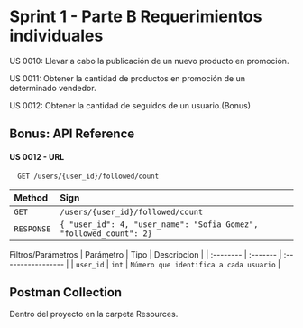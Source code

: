 # Sprint 1 - Parte B Requerimientos individuales

US 0010: Llevar a cabo la publicación de un nuevo producto en promoción.

US 0011: Obtener la cantidad de productos en promoción de un determinado vendedor.

US 0012: Obtener la cantidad de seguidos de un usuario.(Bonus)

## Bonus: API Reference

#### US 0012 - URL

```http
  GET /users/{user_id}/followed/count
```

| Method | Sign     |
| :-------- | :------- |
| `GET` | `/users/{user_id}/followed/count` |
| `RESPONSE` | `{ "user_id": 4, "user_name": "Sofia Gomez", "followed_count": 2}` |

Filtros/Parámetros
| Parámetro | Tipo     | Descripcion |
| :-------- | :------- | :----------------- |
| `user_id` | `int` | `Número que identifica a cada usuario` |

## Postman Collection
Dentro del proyecto en la carpeta Resources.
